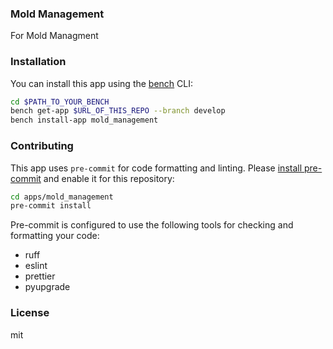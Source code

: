 ### Mold Management

For Mold Managment 

### Installation

You can install this app using the [bench](https://github.com/frappe/bench) CLI:

```bash
cd $PATH_TO_YOUR_BENCH
bench get-app $URL_OF_THIS_REPO --branch develop
bench install-app mold_management
```

### Contributing

This app uses `pre-commit` for code formatting and linting. Please [install pre-commit](https://pre-commit.com/#installation) and enable it for this repository:

```bash
cd apps/mold_management
pre-commit install
```

Pre-commit is configured to use the following tools for checking and formatting your code:

- ruff
- eslint
- prettier
- pyupgrade

### License

mit
